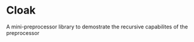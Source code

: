 Cloak
=====

A mini-preprocessor library to demostrate the recursive capabilites of the preprocessor